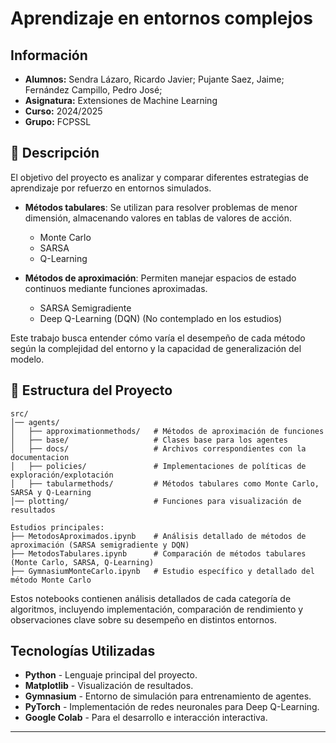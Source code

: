# Aprendizaje en entornos complejos
## Información
- **Alumnos:** Sendra Lázaro, Ricardo Javier; Pujante Saez, Jaime; Fernández Campillo, Pedro José;
- **Asignatura:** Extensiones de Machine Learning
- **Curso:** 2024/2025
- **Grupo:** FCPSSL

## 📖 Descripción

El objetivo del proyecto es analizar y comparar diferentes estrategias de aprendizaje por refuerzo en entornos simulados.  

- **Métodos tabulares**: Se utilizan para resolver problemas de menor dimensión, almacenando valores en tablas de valores de acción.  
  - Monte Carlo  
  - SARSA  
  - Q-Learning  

- **Métodos de aproximación**: Permiten manejar espacios de estado continuos mediante funciones aproximadas.  
  - SARSA Semigradiente  
  - Deep Q-Learning (DQN)  (No contemplado en los estudios)

Este trabajo busca entender cómo varía el desempeño de cada método según la complejidad del entorno y la capacidad de generalización del modelo.  

## 📂 Estructura del Proyecto

```
src/
│── agents/
│   ├── approximationmethods/   # Métodos de aproximación de funciones
│   ├── base/                   # Clases base para los agentes
│   ├── docs/                   # Archivos correspondientes con la documentacion
│   ├── policies/               # Implementaciones de políticas de exploración/explotación
│   ├── tabularmethods/         # Métodos tabulares como Monte Carlo, SARSA y Q-Learning
│── plotting/                   # Funciones para visualización de resultados

Estudios principales:
├── MetodosAproximados.ipynb    # Análisis detallado de métodos de aproximación (SARSA semigradiente y DQN)
├── MetodosTabulares.ipynb      # Comparación de métodos tabulares (Monte Carlo, SARSA, Q-Learning)
├── GymnasiumMonteCarlo.ipynb   # Estudio específico y detallado del método Monte Carlo
```

Estos notebooks contienen análisis detallados de cada categoría de algoritmos, incluyendo implementación, comparación de rendimiento y observaciones clave sobre su desempeño en distintos entornos.

## Tecnologías Utilizadas

- **Python** - Lenguaje principal del proyecto. 
- **Matplotlib** - Visualización de resultados.  
- **Gymnasium** - Entorno de simulación para entrenamiento de agentes.
- **PyTorch** - Implementación de redes neuronales para Deep Q-Learning.
- **Google Colab** - Para el desarrollo e interacción interactiva.

---

